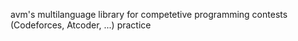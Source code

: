 avm's multilanguage library for competetive programming contests (Codeforces, Atcoder, ...) practice
